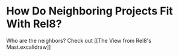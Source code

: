# How Do Neighboring Projects Fit With Rel8?

Who are the neighbors? Check out [[The View from Rel8's Mast.excalidraw]]

